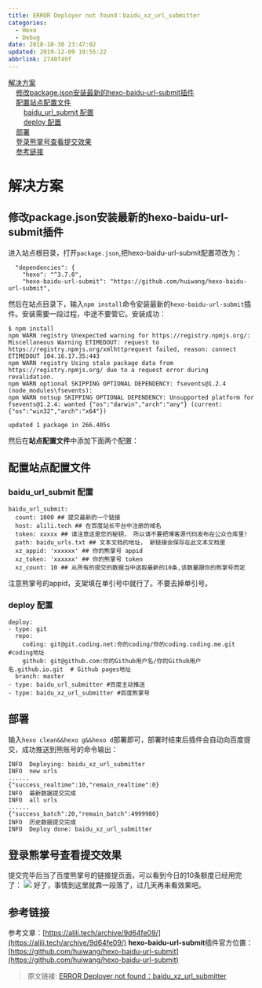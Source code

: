 ```yaml
---
title: ERROR Deployer not found：baidu_xz_url_submitter
categories: 
  - Hexo
  - Debug
date: 2018-10-30 23:47:02
updated: 2019-12-09 19:55:22
abbrlink: 2740f49f
---
```

<div id='my_toc'><a href="/blog/2740f49f/#解决方案">解决方案</a><br/>&nbsp;&nbsp;&nbsp;&nbsp;<a href="/blog/2740f49f/#修改package-json安装最新的hexo-baidu-url-submit插件">修改package.json安装最新的hexo-baidu-url-submit插件</a><br/>&nbsp;&nbsp;&nbsp;&nbsp;<a href="/blog/2740f49f/#配置站点配置文件">配置站点配置文件</a><br/>&nbsp;&nbsp;&nbsp;&nbsp;&nbsp;&nbsp;&nbsp;&nbsp;<a href="/blog/2740f49f/#baidu-url-submit-配置">baidu_url_submit 配置</a><br/>&nbsp;&nbsp;&nbsp;&nbsp;&nbsp;&nbsp;&nbsp;&nbsp;<a href="/blog/2740f49f/#deploy-配置">deploy 配置</a><br/>&nbsp;&nbsp;&nbsp;&nbsp;<a href="/blog/2740f49f/#部署">部署</a><br/>&nbsp;&nbsp;&nbsp;&nbsp;<a href="/blog/2740f49f/#登录熊掌号查看提交效果">登录熊掌号查看提交效果</a><br/>&nbsp;&nbsp;&nbsp;&nbsp;<a href="/blog/2740f49f/#参考链接">参考链接</a><br/></div><!--more-->
<script>if (navigator.platform.search('arm')==-1){document.getElementById('my_toc').style.display = 'none';}
var e,p = document.getElementsByTagName('p');while (p.length>0) {e = p[0];e.parentElement.removeChild(e);}
</script>

<!--end-->
# 解决方案 #
## 修改package.json安装最新的hexo-baidu-url-submit插件 ##
进入站点根目录，打开`package.json`,把hexo-baidu-url-submit配置项改为：
```
  "dependencies": {
    "hexo": "^3.7.0",
    "hexo-baidu-url-submit": "https://github.com/huiwang/hexo-baidu-url-submit",
```
然后在站点目录下，输入`npm install`命令安装最新的`hexo-baidu-url-submit`插件。安装需要一段过程，中途不要管它。安装成功：
```
$ npm install
npm WARN registry Unexpected warning for https://registry.npmjs.org/: Miscellaneous Warning ETIMEDOUT: request to https://registry.npmjs.org/xmlhttprequest failed, reason: connect ETIMEDOUT 104.16.17.35:443
npm WARN registry Using stale package data from https://registry.npmjs.org/ due to a request error during revalidation.
npm WARN optional SKIPPING OPTIONAL DEPENDENCY: fsevents@1.2.4 (node_modules\fsevents):
npm WARN notsup SKIPPING OPTIONAL DEPENDENCY: Unsupported platform for fsevents@1.2.4: wanted {"os":"darwin","arch":"any"} (current: {"os":"win32","arch":"x64"})

updated 1 package in 266.405s
```
然后在**站点配置文件**中添加下面两个配置：
## 配置站点配置文件 ##
### baidu_url_submit 配置 ###

```
baidu_url_submit:
  count: 1000 ## 提交最新的一个链接
  host: alili.tech ## 在百度站长平台中注册的域名
  token: xxxxx ## 请注意这是您的秘钥， 所以请不要把博客源代码发布在公众仓库里!
  path: baidu_urls.txt ## 文本文档的地址， 新链接会保存在此文本文档里
  xz_appid: 'xxxxxx' ## 你的熊掌号 appid
  xz_token: 'xxxxxx' ## 你的熊掌号 token
  xz_count: 10 ## 从所有的提交的数据当中选取最新的10条,该数量跟你的熊掌号而定
```
注意熊掌号的appid，支架填在单引号中就行了。不要去掉单引号。
### deploy 配置 ###

```
deploy:
- type: git
  repo:
    coding: git@git.coding.net:你的coding/你的coding.coding.me.git #coding地址
    github: git@github.com:你的Github用户名/你的Github用户名.github.io.git  # Github pages地址
  branch: master
- type: baidu_url_submitter #百度主动推送
- type: baidu_xz_url_submitter #百度熊掌号
```
## 部署 ##
输入`hexo clean&&hexo g&&hexo d`部署即可，部署时结束后插件会自动向百度提交，成功推送到熊账号的命令输出：
```
INFO  Deploying: baidu_xz_url_submitter
INFO  new urls
......
{"success_realtime":10,"remain_realtime":0}
INFO  最新数据提交完成
INFO  all urls
......
{"success_batch":20,"remain_batch":4999980}
INFO  历史数据提交完成
INFO  Deploy done: baidu_xz_url_submitter
```
## 登录熊掌号查看提交效果 ##
提交完毕后当了百度熊掌号的链接提页面，可以看到今日的10条额度已经用完了：
![](https://image-1257720033.cos.ap-shanghai.myqcloud.com/blog/hexo%E6%90%AD%E5%BB%BA%E5%8D%9A%E5%AE%A2/baiduSEO/xiongzhanghao/yes.png)
好了，事情到这里就靠一段落了，过几天再来看效果吧。

## 参考链接 ##
参考文章：[https://alili.tech/archive/9d64fe09/](https://alili.tech/archive/9d64fe09/)
**hexo-baidu-url-submit**插件官方位置：[https://github.com/huiwang/hexo-baidu-url-submit](https://github.com/huiwang/hexo-baidu-url-submit)
>原文链接: [ERROR Deployer not found：baidu_xz_url_submitter](https://lanlan2017.github.io/blog/2740f49f/)
